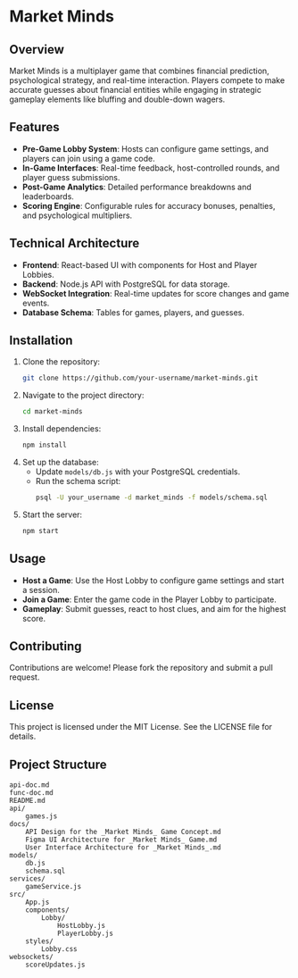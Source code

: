 # Market Minds

## Overview
Market Minds is a multiplayer game that combines financial prediction, psychological strategy, and real-time interaction. Players compete to make accurate guesses about financial entities while engaging in strategic gameplay elements like bluffing and double-down wagers.

## Features
- **Pre-Game Lobby System**: Hosts can configure game settings, and players can join using a game code.
- **In-Game Interfaces**: Real-time feedback, host-controlled rounds, and player guess submissions.
- **Post-Game Analytics**: Detailed performance breakdowns and leaderboards.
- **Scoring Engine**: Configurable rules for accuracy bonuses, penalties, and psychological multipliers.

## Technical Architecture
- **Frontend**: React-based UI with components for Host and Player Lobbies.
- **Backend**: Node.js API with PostgreSQL for data storage.
- **WebSocket Integration**: Real-time updates for score changes and game events.
- **Database Schema**: Tables for games, players, and guesses.

## Installation
1. Clone the repository:
   ```bash
   git clone https://github.com/your-username/market-minds.git
   ```
2. Navigate to the project directory:
   ```bash
   cd market-minds
   ```
3. Install dependencies:
   ```bash
   npm install
   ```
4. Set up the database:
   - Update `models/db.js` with your PostgreSQL credentials.
   - Run the schema script:
     ```bash
     psql -U your_username -d market_minds -f models/schema.sql
     ```
5. Start the server:
   ```bash
   npm start
   ```

## Usage
- **Host a Game**: Use the Host Lobby to configure game settings and start a session.
- **Join a Game**: Enter the game code in the Player Lobby to participate.
- **Gameplay**: Submit guesses, react to host clues, and aim for the highest score.

## Contributing
Contributions are welcome! Please fork the repository and submit a pull request.

## License
This project is licensed under the MIT License. See the LICENSE file for details.

## Project Structure
```
api-doc.md
func-doc.md
README.md
api/
	games.js
docs/
	API Design for the _Market Minds_ Game Concept.md
	Figma UI Architecture for _Market Minds_ Game.md
	User Interface Architecture for _Market Minds_.md
models/
	db.js
	schema.sql
services/
	gameService.js
src/
	App.js
	components/
		Lobby/
			HostLobby.js
			PlayerLobby.js
	styles/
		Lobby.css
websockets/
	scoreUpdates.js
```